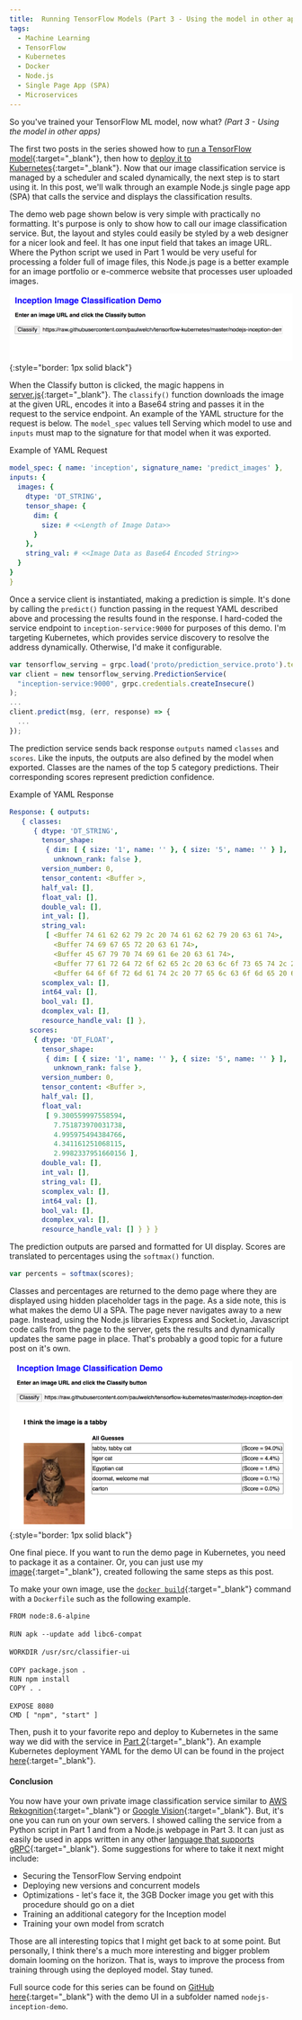 ```yaml
---
title:  Running TensorFlow Models (Part 3 - Using the model in other apps)
tags:
  - Machine Learning
  - TensorFlow
  - Kubernetes
  - Docker
  - Node.js
  - Single Page App (SPA)
  - Microservices
---
```


So you've trained your TensorFlow ML model, now what?  *(Part 3 - Using the model in other apps)*

The first two posts in the series showed how to [run a TensorFlow model](/2017/12/04/running-tensorflow-p1.html){:target="_blank"}, then how to [deploy it to Kubernetes](/2017/12/07/running-tensorflow-p2.html){:target="_blank"}. Now that our image classification service is managed by a scheduler and scaled dynamically, the next step is to start using it. In this post, we'll walk through an example Node.js single page app (SPA) that calls the service and displays the classification results.

<!--more-->
The demo web page shown below is very simple with practically no formatting. It's purpose is only to show how to call our image classification service. But, the layout and styles could easily be styled by a web designer for a nicer look and feel. It has one input field that takes an image URL. Where the Python script we used in Part 1 would be very useful for processing a folder full of image files, this Node.js page is a better example for an image portfolio or e-commerce website that processes user uploaded images.

![Inception Demo UI Input](/blog/images/running-tensorflow-images/Inception_UI_Input.png "Inception Demo UI Input"){:style="border: 1px solid black"}


When the Classify button is clicked, the magic happens in [server.js](https://github.com/paulwelch/tensorflow-kubernetes/blob/master/nodejs-inception-demo/server.js){:target="_blank"}. The `classify()` function downloads the image at the given URL, encodes it into a Base64 string and passes it in the request to the service endpoint. An example of the YAML structure for the request is below. The `model_spec` values tell Serving which model to use and `inputs` must map to the signature for that model when it was exported.

Example of YAML Request
``` yaml
model_spec: { name: 'inception', signature_name: 'predict_images' },
inputs: {
  images: {
    dtype: 'DT_STRING',
    tensor_shape: {
      dim: {
        size: # <<Length of Image Data>>
      }
    },
    string_val: # <<Image Data as Base64 Encoded String>>
  }
}
}
```

Once a service client is instantiated, making a prediction is simple. It's done by calling the `predict()` function passing in the request YAML described above and processing the results found in the response. I hard-coded the service endpoint to `inception-service:9000` for purposes of this demo. I'm targeting Kubernetes, which provides service discovery to resolve the address dynamically. Otherwise, I'd make it configurable.

``` javascript
var tensorflow_serving = grpc.load('proto/prediction_service.proto').tensorflow.serving;
var client = new tensorflow_serving.PredictionService(
  "inception-service:9000", grpc.credentials.createInsecure()
);
...
client.predict(msg, (err, response) => {
  ...
});
```
The prediction service sends back response `outputs` named `classes` and `scores`. Like the inputs, the outputs are also defined by the model when exported. Classes are the names of the top 5 category predictions. Their corresponding scores represent prediction confidence.

Example of YAML Response
``` yaml
Response: { outputs:
   { classes:
      { dtype: 'DT_STRING',
        tensor_shape:
         { dim: [ { size: '1', name: '' }, { size: '5', name: '' } ],
           unknown_rank: false },
        version_number: 0,
        tensor_content: <Buffer >,
        half_val: [],
        float_val: [],
        double_val: [],
        int_val: [],
        string_val:
         [ <Buffer 74 61 62 62 79 2c 20 74 61 62 62 79 20 63 61 74>,
           <Buffer 74 69 67 65 72 20 63 61 74>,
           <Buffer 45 67 79 70 74 69 61 6e 20 63 61 74>,
           <Buffer 77 61 72 64 72 6f 62 65 2c 20 63 6c 6f 73 65 74 2c 20 70 72 65 73 73>,
           <Buffer 64 6f 6f 72 6d 61 74 2c 20 77 65 6c 63 6f 6d 65 20 6d 61 74> ],
        scomplex_val: [],
        int64_val: [],
        bool_val: [],
        dcomplex_val: [],
        resource_handle_val: [] },
     scores:
      { dtype: 'DT_FLOAT',
        tensor_shape:
         { dim: [ { size: '1', name: '' }, { size: '5', name: '' } ],
           unknown_rank: false },
        version_number: 0,
        tensor_content: <Buffer >,
        half_val: [],
        float_val:
         [ 9.300559997558594,
           7.751873970031738,
           4.995975494384766,
           4.341161251068115,
           2.9982337951660156 ],
        double_val: [],
        int_val: [],
        string_val: [],
        scomplex_val: [],
        int64_val: [],
        bool_val: [],
        dcomplex_val: [],
        resource_handle_val: [] } } }
```

The prediction outputs are parsed and formatted for UI display. Scores are translated to percentages using the `softmax()` function.

``` javascript
var percents = softmax(scores);
```

Classes and percentages are returned to the demo page where they are displayed using hidden placeholder tags in the page. As a side note, this is what makes the demo UI a SPA. The page never navigates away to a new page. Instead, using the Node.js libraries Express and Socket.io, Javascript code calls from the page to the server, gets the results and dynamically updates the same page in place. That's probably a good topic for a future post on it's own.

![Inception Demo UI Results](/blog/images/running-tensorflow-images/Inception_UI_Results.png "Inception Demo UI Results"){:style="border: 1px solid black"}

One final piece. If you want to run the demo page in Kubernetes, you need to package it as a container. Or, you can just use my [image](https://hub.docker.com/r/paulwelch/image-classifier-ui/){:target="_blank"}, created following the same steps as this post.

To make your own image, use the [`docker build`](https://docs.docker.com/engine/reference/commandline/build){:target="_blank"} command with a `Dockerfile` such as the following example.

``` docker
FROM node:8.6-alpine

RUN apk --update add libc6-compat

WORKDIR /usr/src/classifier-ui

COPY package.json .
RUN npm install
COPY . .

EXPOSE 8080
CMD [ "npm", "start" ]
```

Then, push it to your favorite repo and deploy to Kubernetes in the same way we did with the service in [Part 2](/2017/12/07/running-tensorflow-p2){:target="_blank"}. An example Kubernetes deployment YAML for the demo UI can be found in the project [here](https://github.com/paulwelch/tensorflow-kubernetes/blob/master/nodejs-inception-demo/inception_ui_k8s.yaml){:target="_blank"}.

#### Conclusion
You now have your own private image classification service similar to [AWS Rekognition](https://aws.amazon.com/rekognition){:target="_blank"} or [Google Vision](https://cloud.google.com/vision){:target="_blank"}. But, it's one you can run on your own servers. I showed calling the service from a Python script in Part 1 and from a Node.js webpage in Part 3.  It can just as easily be used in apps written in any other [language that supports gRPC](https://grpc.io/docs/){:target="_blank"}. Some suggestions for where to take it next might include:

- Securing the TensorFlow Serving endpoint
- Deploying new versions and concurrent models
- Optimizations - let's face it, the 3GB Docker image you get with this procedure should go on a diet
- Training an additional category for the Inception model
- Training your own model from scratch

Those are all interesting topics that I might get back to at some point. But personally, I think there's a much more interesting and bigger problem domain looming on the horizon. That is, ways to improve the process from training through using the deployed model. Stay tuned.

Full source code for this series can be found on [GitHub here](https://github.com/paulwelch/tensorflow-kubernetes){:target="_blank"} with the demo UI in a subfolder named `nodejs-inception-demo`.
